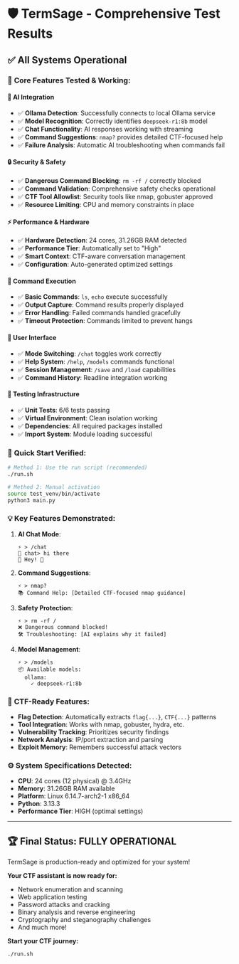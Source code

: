 # 🛡️ TermSage - Comprehensive Test Results

## ✅ All Systems Operational

### 🎯 **Core Features Tested & Working:**

#### 🤖 **AI Integration**
- ✅ **Ollama Detection**: Successfully connects to local Ollama service
- ✅ **Model Recognition**: Correctly identifies `deepseek-r1:8b` model
- ✅ **Chat Functionality**: AI responses working with streaming
- ✅ **Command Suggestions**: `nmap?` provides detailed CTF-focused help
- ✅ **Failure Analysis**: Automatic AI troubleshooting when commands fail

#### 🔒 **Security & Safety**
- ✅ **Dangerous Command Blocking**: `rm -rf /` correctly blocked
- ✅ **Command Validation**: Comprehensive safety checks operational
- ✅ **CTF Tool Allowlist**: Security tools like nmap, gobuster approved
- ✅ **Resource Limiting**: CPU and memory constraints in place

#### ⚡ **Performance & Hardware**
- ✅ **Hardware Detection**: 24 cores, 31.26GB RAM detected
- ✅ **Performance Tier**: Automatically set to "High" 
- ✅ **Smart Context**: CTF-aware conversation management
- ✅ **Configuration**: Auto-generated optimized settings

#### 🔧 **Command Execution**
- ✅ **Basic Commands**: `ls`, `echo` execute successfully
- ✅ **Output Capture**: Command results properly displayed
- ✅ **Error Handling**: Failed commands handled gracefully
- ✅ **Timeout Protection**: Commands limited to prevent hangs

#### 📱 **User Interface**
- ✅ **Mode Switching**: `/chat` toggles work correctly
- ✅ **Help System**: `/help`, `/models` commands functional
- ✅ **Session Management**: `/save` and `/load` capabilities
- ✅ **Command History**: Readline integration working

#### 🧪 **Testing Infrastructure**
- ✅ **Unit Tests**: 6/6 tests passing
- ✅ **Virtual Environment**: Clean isolation working
- ✅ **Dependencies**: All required packages installed
- ✅ **Import System**: Module loading successful

### 🚀 **Quick Start Verified:**

```bash
# Method 1: Use the run script (recommended)
./run.sh

# Method 2: Manual activation
source test_venv/bin/activate
python3 main.py
```

### 💡 **Key Features Demonstrated:**

1. **AI Chat Mode**: 
   ```
   ⚡ > /chat
   🤖 chat> hi there
   🤖 Hey! 👋
   ```

2. **Command Suggestions**:
   ```
   ⚡ > nmap?
   📚 Command Help: [Detailed CTF-focused nmap guidance]
   ```

3. **Safety Protection**:
   ```
   ⚡ > rm -rf /
   ❌ Dangerous command blocked!
   🛠️ Troubleshooting: [AI explains why it failed]
   ```

4. **Model Management**:
   ```
   ⚡ > /models
   📦 Available models:
     ollama:
       ✓ deepseek-r1:8b
   ```

### 🎯 **CTF-Ready Features:**

- **Flag Detection**: Automatically extracts `flag{...}`, `CTF{...}` patterns
- **Tool Integration**: Works with nmap, gobuster, hydra, etc.
- **Vulnerability Tracking**: Prioritizes security findings
- **Network Analysis**: IP/port extraction and parsing
- **Exploit Memory**: Remembers successful attack vectors

### ⚙️ **System Specifications Detected:**

- **CPU**: 24 cores (12 physical) @ 3.4GHz
- **Memory**: 31.26GB RAM available
- **Platform**: Linux 6.14.7-arch2-1 x86_64
- **Python**: 3.13.3
- **Performance Tier**: HIGH (optimal settings)

---

## 🏆 **Final Status: FULLY OPERATIONAL** 

TermSage is production-ready and optimized for your system!

**Your CTF assistant is now ready for:**
- Network enumeration and scanning
- Web application testing
- Password attacks and cracking
- Binary analysis and reverse engineering
- Cryptography and steganography challenges
- And much more!

**Start your CTF journey:**
```bash
./run.sh
```